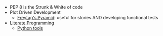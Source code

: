 

-  PEP 8 is the Strunk & White of code
-  Plot Driven Development
    +  [Freytag's Pyramid](https://en.wikipedia.org/wiki/Dramatic_structure#Freytag.27s_analysis): useful for stories AND developing functional tests
-  [Literate Programming](http://www.literateprogramming.com/)
    +  [Python tools](https://www.google.com/webhp?sourceid=chrome-instant&ion=1&espv=2&ie=UTF-8#q=literate+programming+python)